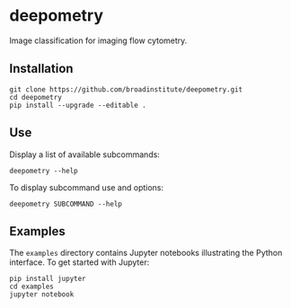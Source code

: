 # deepometry
Image classification for imaging flow cytometry.

## Installation

    git clone https://github.com/broadinstitute/deepometry.git
    cd deepometry
    pip install --upgrade --editable .
    
## Use

Display a list of available subcommands:

    deepometry --help
    
To display subcommand use and options:

    deepometry SUBCOMMAND --help
    
    
## Examples

The `examples` directory contains Jupyter notebooks illustrating the Python interface. To get started with Jupyter:

    pip install jupyter
    cd examples
    jupyter notebook